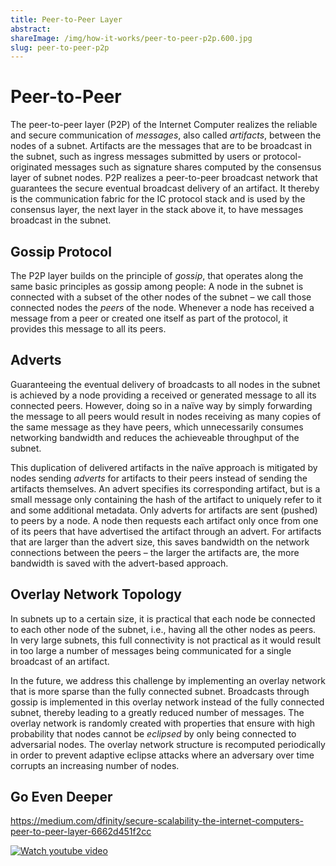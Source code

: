 ```yaml
---
title: Peer-to-Peer Layer
abstract: 
shareImage: /img/how-it-works/peer-to-peer-p2p.600.jpg
slug: peer-to-peer-p2p
---
```


# Peer-to-Peer

The peer-to-peer layer (P2P) of the Internet Computer realizes the reliable and secure communication of *messages*, also called *artifacts*, between the nodes of a subnet. Artifacts are the messages that are to be broadcast in the subnet, such as ingress messages submitted by users or protocol-originated messages such as signature shares computed by the consensus layer of subnet nodes. P2P realizes a peer-to-peer broadcast network that guarantees the secure eventual broadcast delivery of an artifact. It thereby is the communication fabric for the IC protocol stack and is used by the consensus layer, the next layer in the stack above it, to have messages broadcast in the subnet.

## Gossip Protocol

The P2P layer builds on the principle of *gossip*, that operates along the same basic principles as gossip among people: A node in the subnet is connected with a subset of the other nodes of the subnet – we call those connected nodes the *peers* of the node. Whenever a node has received a message from a peer or created one itself as part of the protocol, it provides this message to all its peers.

## Adverts

Guaranteeing the eventual delivery of broadcasts to all nodes in the subnet is achieved by a node providing a received or generated message to all its connected peers. However, doing so in a naïve way by simply forwarding the message to all peers would result in nodes receiving as many copies of the same message as they have peers, which unnecessarily consumes networking bandwidth and reduces the achieveable throughput of the subnet.

This duplication of delivered artifacts in the naïve approach is mitigated by nodes sending *adverts* for artifacts to their peers instead of sending the artifacts themselves. An advert specifies its corresponding artifact, but is a small message only containing the hash of the artifact to uniquely refer to it and some additional metadata. Only adverts for artifacts are sent (pushed) to peers by a node. A node then requests each artifact only once from one of its peers that have advertised the artifact through an advert. For artifacts that are larger than the advert size, this saves bandwidth on the network connections between the peers – the larger the artifacts are, the more bandwidth is saved with the advert-based approach.

## Overlay Network Topology

In subnets up to a certain size, it is practical that each node be connected to each other node of the subnet, i.e., having all the other nodes as peers. In very large subnets, this full connectivity is not practical as it would result in too large a number of messages being communicated for a single broadcast of an artifact.

In the future, we address this challenge by implementing an overlay network that is more sparse than the fully connected subnet. Broadcasts through gossip is implemented in this overlay network instead of the fully connected subnet, thereby leading to a greatly reduced number of messages. The overlay network is randomly created with properties that ensure with high probability that nodes cannot be *eclipsed* by only being connected to adversarial nodes.
The overlay network structure is recomputed periodically in order to prevent adaptive eclipse attacks where an adversary over time corrupts an increasing number of nodes.

## Go Even Deeper

https://medium.com/dfinity/secure-scalability-the-internet-computers-peer-to-peer-layer-6662d451f2cc

[![Watch youtube video](https://i.ytimg.com/vi/HOQb0lKIy9I/maxresdefault.jpg)](https://www.youtube.com/watch?v=HOQb0lKIy9I)
